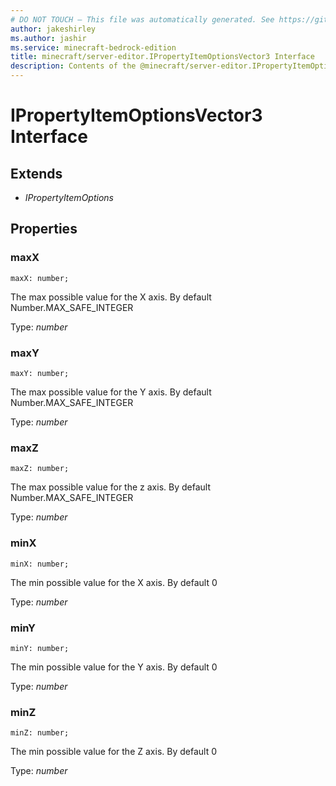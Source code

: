```yaml
---
# DO NOT TOUCH — This file was automatically generated. See https://github.com/mojang/minecraftapidocsgenerator to modify descriptions, examples, etc.
author: jakeshirley
ms.author: jashir
ms.service: minecraft-bedrock-edition
title: minecraft/server-editor.IPropertyItemOptionsVector3 Interface
description: Contents of the @minecraft/server-editor.IPropertyItemOptionsVector3 class.
---
```

# IPropertyItemOptionsVector3 Interface

## Extends
- *IPropertyItemOptions*

## Properties

### **maxX**
`maxX: number;`

The max possible value for the X axis. By default Number.MAX_SAFE_INTEGER

Type: *number*

### **maxY**
`maxY: number;`

The max possible value for the Y axis. By default Number.MAX_SAFE_INTEGER

Type: *number*

### **maxZ**
`maxZ: number;`

The max possible value for the z axis. By default Number.MAX_SAFE_INTEGER

Type: *number*

### **minX**
`minX: number;`

The min possible value for the X axis. By default 0

Type: *number*

### **minY**
`minY: number;`

The min possible value for the Y axis. By default 0

Type: *number*

### **minZ**
`minZ: number;`

The min possible value for the Z axis. By default 0

Type: *number*
